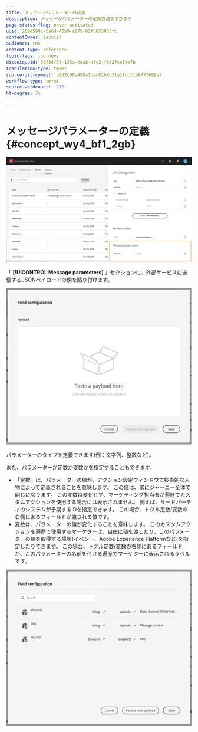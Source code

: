 ```yaml
---
title: メッセージパラメーターの定義
description: メッセージパラメーターの定義方法を学びます
page-status-flag: never-activated
uuid: 269d590c-5a6d-40b9-a879-02f5033863fc
contentOwner: sauviat
audience: rns
content-type: reference
topic-tags: journeys
discoiquuid: 5df34f55-135a-4ea8-afc2-f9427ce5ae7b
translation-type: tm+mt
source-git-commit: b852c08a488a1bec02b8b31a1fccf1a8773b99af
workflow-type: tm+mt
source-wordcount: '212'
ht-degree: 3%

---
```



# メッセージパラメーターの定義 {#concept_wy4_bf1_2gb}

![](../assets/messageparameterssection.png)

「 **[!UICONTROL Message parameters]** 」セクションに、外部サービスに送信するJSONペイロードの例を貼り付けます。

![](../assets/customactionpayloadmessage.png)

パラメーターのタイプを定義できます(例：文字列、整数など)。

また、パラメーターが定数か変数かを指定することもできます。

* 「定数」は、パラメーターの値が、アクション設定ウィンドウで技術的な人物によって定義されることを意味します。 この値は、常にジャーニー全体で同じになります。 この変数は変化せず、マーケティング担当者が遍歴でカスタムアクションを使用する場合には表示されません。 例えば、サードパーティのシステムが予期するIDを指定できます。 この場合、トグル定数/変数の右側にあるフィールドが渡される値です。
* 変数は、パラメーターの値が変化することを意味します。 このカスタムアクションを遍歴で使用するマーケターは、自由に値を渡したり、このパラメーターの値を取得する場所(イベント、Adobe Experience Platformなど)を指定したりできます。 この場合、トグル定数/変数の右側にあるフィールドが、このパラメーターの名前を付ける遍歴でマーケターに表示されるラベルです。

![](../assets/customactionpayloadmessage2.png)
